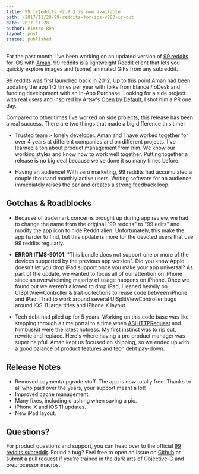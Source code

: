 ```yaml
---
title: 99 [r]eddits v2.8.3 is now available
path: /2017/11/28/99-reddits-for-ios-v283-is-out 
date: 2017-11-28
author: Pietro Rea
layout: post
status: published
---
```


For the past month, I've been working on an updated version of [99 reddits](https://itunes.apple.com/us/app/99-edits/id474846610?mt=8) for iOS with [Aman](http://www.loomba.org). 99 reddits is a lightweight Reddit client that lets you quickly explore images and (some) animated GIFs from any subreddit.

99 reddits was first launched back in 2012. Up to this point Aman had been updating the app 1-2 times per year with folks from Elance / oDesk and funding development with an In-App Purchase. Looking for a side project with real users and inspired by Artsy's [Open by Default](http://code.dblock.org/2015/02/09/becoming-open-source-by-default.html), I shot him a PR one day.

Compared to other times I've worked on side projects, this release has been a real success. There are two things that made a big difference this time:

* Trusted team > lonely developer. Aman and I have worked together for over 4 years at different companies and on different projects. I've learned a ton about product management from him. We know our working styles and know how to work well together. Putting together a release is no big deal because we've done it so many times before.
 
* Having an audience! With zero marketing, 99 reddits had accumulated a couple thousand monthly active users. Writing software for an audience immediately raises the bar and creates a strong feedback loop.

## Gotchas & Roadblocks

* Because of trademark concerns brought up during app review, we had to change the name from the original "99 reddits" to "99 edits" and modify the app icon to hide Reddit alien. Unfortunately, this make the app harder to find, but this update is more for the devoted users that use 99 reddits regularly. 
 
* **ERROR ITMS-90101**: "This bundle does not support one or more of the devices supported by the previous app version".  Did you know Apple doesn't let you drop iPad support once you make your app universal? As part of the update, we wanted to focus all of our attention on iPhone since an overwhelming majority of usage happens on iPhone. Once we found out we weren't allowed to drop iPad, I leaned heavily on UISplitViewController & trait collections to reuse code between iPhone and iPad.  I had to work around several UISplitViewController bugs around iOS 11 large titles and iPhone X layout.
 
* Tech debt had piled up for 5 years. Working on this code base was like stepping through a time portal to a time when [ASIHTTPRequest](https://github.com/pokeb/asi-http-request) and [NimbusKit](https://github.com/jverkoey/nimbus) were the latest hotness. My first instinct was to rip out, rewrite and replace. Here's where having a pro product manager was super helpful. Aman kept us focused on shipping, so we ended up with a good balance of product features and tech debt pay-down.

## Release Notes

* Removed payment/upgrade stuff. The app is now totally free. Thanks to all who paid over the years, your support meant a lot!
* Improved cache management. 
* Many fixes, including crashing when saving a pic. 
* iPhone X and iOS 11 updates.
* New iPad layout.

## Questions?

For product questions and support, you can head over to the official [99 reddits subreddit](https://www.reddit.com/r/99reddits/). Found a bug? Feel free to open an issue on [Github](https://github.com/TheLoombot/99-reddits) or submit a pull request if you're trained in the dark arts of Objective-C and preprocessor macros.